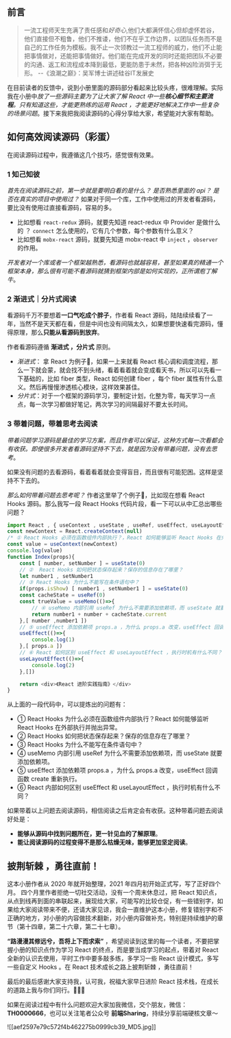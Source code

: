 ## 前言

> 一流工程师天生充满了责任感和*好奇心*,他们大都满怀信心但却虚怀若谷，他们直接但不粗鲁，他们不推诿，他们不在乎工作边界，以团队任务而不是自己的工作任务为模板。我不止一次领教过一流工程师的威力，他们不止能把事情做对，还能把事情做好。他们能在完成开发的同时还能把团队不必要的沟通、返工和流程成本降到最低，更能防患于未然，把各种凶险消弭于无形。 --《浪潮之巅》：吴军博士讲述硅谷IT发展史

在目前读者的反馈中，说到小册里面的源码部分看起来比较头疼，很难理解。实际我在小册中*放了一些源码主要为了让大家了解 React 中一些**核心细节和主要流程**。只有知道这些，才能更熟练的运用 React ，才能更好地解决工作中一些复杂的场景问题*。接下来我把我阅读源码的心得分享给大家，希望能对大家有帮助。


## 如何高效阅读源码（彩蛋）

在阅读源码过程中，我遵循这几个技巧，感觉很有效果。

### 1 知己知彼

*首先在阅读源码之前，第一步就是要明白看的是什么？ 是否熟悉里面的 api？ 是否在真实的项目中使用过？*
如果对于同一个库，工作中使用过的开发者看源码，要比没有使用过直接看源码，容易的多。
* 比如想看 `react-redux` 源码，就要先知道 react-redux 中 Provider 是做什么的 ？ `connect` 怎么使用的，它有几个参数，每个参数有什么意义？
* 比如想看 `mobx-react` 源码，就要先知道 mobx-react 中 `inject` ，`observer` 的作用。

*开发者对一个库或者一个框架越熟悉，看源码也就越容易，甚至如果真的精通一个框架本身，那么很有可能不看源码就猜到框架内部是如何实现的，正所谓庖丁解牛*。

### 2 渐进式｜分片式阅读

看源码千万不要想着**一口气吃成个胖子**，作者看 React 源码，陆陆续续看了一年，当然不是天天都在看，但是中间也没有间隔太久，如果想要快速看完源码，懂得原理，那么**只能从看源码到放弃**。

作者看源码遵循 **渐进式 ，分片式** 原则。
* *渐进式*： 拿 React 为例子🌰，如果一上来就看 React 核心调和调度流程，那么一下就会蒙，就会找不到头绪，看着看着就会变成看天书，所以可以先看一下基础的，比如 fiber 类型，React 如何创建 fiber ，每个 fiber 属性有什么意义。然后再慢慢渗透核心模块，这样效果甚佳。
* *分片式*：对于一个框架的源码学习，要制定计划，化整为零，每天学习一点点，每一次学习都做好笔记，两次学习的间隔最好不要太长时间。

### 3 带着问题，带着思考去阅读

*带着问题学习源码是最佳的学习方案，而且作者可以保证，这种方式每一次看都会有收获。即使很多开发者看源码坚持不下去，就是因为没有带着问题，没有去思考*。

如果没有问题的去看源码，看着看着就会变得盲目，而且很有可能犯困。这样是坚持不下去的。

*那么如何带着问题去思考呢？* 作者这里举了个例子🌰，比如现在想看 React Hooks 源码。那么我写一段 React Hooks 代码片段，看一下可以从中汇总出哪些问题？

````js
import React , { useContext , useState , useRef, useEffect, useLayoutEffect, useMemo } from 'react'
const newContext = React.createContext(null)
/* ① React Hooks 必须在函数组件内部执行？，React 如何能够监听 React Hooks 在外部执行并抛出异常。  */
const value = useContext(newContext)
console.log(value)
function Index(props){
    const [ number, setNumber ] = useState(0)
    // ②  React Hooks 如何把状态保存起来？保存的信息存在了哪里？
    let number1 , setNumber1
    // ③ React Hooks 为什么不能写在条件语句中？
    if(props.isShow) [ number1 , setNumber1 ] = useState(0)
    const cacheState = useRef(0)
    const trueValue = useMemo(()=>{
        // ④ useMemo 内部引用 useRef 为什么不需要添加依赖项，而 useState 就要添加依赖项
        return number1 + number + cacheState.current
    },[ number ,number1 ])
    // ⑤ useEffect 添加依赖项 props.a ，为什么 props.a 改变，useEffect 回调重新执行。
    useEffect(()=>{
        console.log(1)
    },[ props.a ])
    // ⑥ React 如何区别 useEffect 和 useLayoutEffect ，执行时机有什么不同？
    useLayoutEffect(()=>{
        console.log(2)
    },[])

    return <div>《React 进阶实践指南》</div>
}
````

从上面的一段代码中，可以提炼出的问题有：

* ① React Hooks 为什么必须在函数组件内部执行？React 如何能够监听 React Hooks 在外部执行并抛出异常。 
* ② React Hooks 如何把状态保存起来？保存的信息存在了哪里？
* ③ React Hooks 为什么不能写在条件语句中？
* ④ useMemo 内部引用 useRef 为什么不需要添加依赖项，而 useState 就要添加依赖项。
* ⑤ useEffect 添加依赖项 props.a ，为什么 props.a 改变，useEffect 回调函数 create 重新执行。
* ⑥ React 内部如何区别 useEffect 和 useLayoutEffect ，执行时机有什么不同？

如果带着以上问题去阅读源码，相信阅读之后肯定会有收获。这种带着问题去阅读好处是：

* **能够从源码中找到问题所在，更一针见血的了解原理**。
* **能让阅读源码的过程变得不是那么枯燥无味，能够更加坚定阅读**。

## 披荆斩棘 ，勇往直前！

这本小册作者从 2020 年就开始整理，2021 年四月初开始正式写，写了正好四个月。 四个月里作者拒绝一切社交活动，没有一个周末休息过，把 React 知识点，从点到线再到面的串联起来，展现给大家，可能写的比较仓促，有一些错别字，如果给大家阅读带来不便，还请大家见谅，我会一直维护这本小册，修复错别字和不正确的地方，对小册的内容做技术翻新，对小册内容做补充，特别是持续维护的章节（第十四章，第二十六章，第二十七章）。

**“路漫漫其修远兮，吾将上下而求索”** ，希望阅读到这里的每一个读者，不要把掌握小册的知识点作为学习 React 的终点，而是要当成学习的起点，带着对 React 全新的认识去使用，平时工作中要多敲多练，多学习一些 React 设计模式，多写一些自定义 Hooks 。在 React 技术成长之路上披荆斩棘 ，勇往直前！

最后的最后感谢大家支持我，认可我，祝福大家早日进阶 React 技术栈，在成长的道路上我与你们同行。🙏🙏🙏

如果在阅读过程中有什么问题欢迎大家加我微信，交个朋友，微信：**TH0000666**，也可以关注笔者公众号 **前端Sharing**，持续分享前端硬核文章～



![[aef2597e79c572f4b462275b0999cb39_MD5.jpg]]